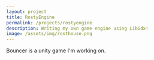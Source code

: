 ```yaml
---
layout: project
title: RostyEngine
permalink: /projects/rostyengine
description: Writing my own game engine using LibGdx!
image: /assets/img/rosthouse.png
---
```

Bouncer is a unity game I'm working on.